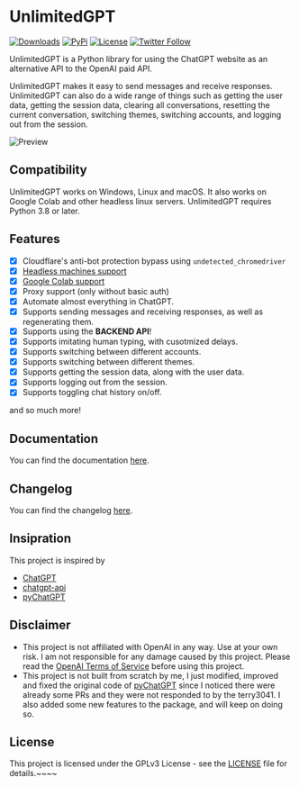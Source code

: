 # UnlimitedGPT

[![Downloads](https://static.pepy.tech/badge/unlimitedgpt)](https://pepy.tech/project/unlimitedgpt)
[![PyPi](https://img.shields.io/pypi/v/UnlimitedGPT.svg)](https://pypi.python.org/pypi/UnlimitedGPT)
[![License](https://img.shields.io/github/license/Sxvxgee/UnlimitedGPT.svg?color=green)](https://github.com/Sxvxgee/UnlimitedGPT/blob/main/LICENSE)
[![Twitter Follow](https://img.shields.io/twitter/follow/Sxvxgeness.svg?style=social)](https://twitter.com/Sxvxgeness)

UnlimitedGPT is a Python library for using the ChatGPT website as an alternative API to the OpenAI paid API.

UnlimitedGPT makes it easy to send messages and receive responses. UnlimitedGPT can also do a wide range of things such as getting the user data, getting the session data, clearing all conversations, resetting the current conversation, switching themes, switching accounts, and logging out from the session.

![Preview](https://raw.githubusercontent.com/Sxvxgee/UnlimitedGPT/main/docs/assets/preview.png)

## Compatibility
UnlimitedGPT works on Windows, Linux and macOS. It also works on Google Colab and other headless  linux servers. UnlimitedGPT requires Python 3.8 or later.

## Features

-   [x] Cloudflare's anti-bot protection bypass using `undetected_chromedriver`
-   [x] [Headless machines support](#how-do-i-get-it-to-work-on-headless-linux-server)
-   [x] [Google Colab support](#how-do-i-get-it-to-work-on-google-colab)
-   [x] Proxy support (only without basic auth)
-   [x] Automate almost everything in ChatGPT.
-   [x] Supports sending messages and receiving responses, as well as regenerating them.
-   [x] Supports using the **BACKEND API**!
-   [x] Supports imitating human typing, with cusotmized delays.
-   [x] Supports switching between different accounts.
-   [x] Supports switching between different themes.
-   [x] Supports getting the session data, along with the user data.
-   [x] Supports logging out from the session.
-   [x] Supports toggling chat history on/off.

and so much more!

## Documentation
You can find the documentation [here](https://github.com/Sxvxgee/UnlimitedGPT/blob/main/docs/README.md).

## Changelog
You can find the changelog [here](https://github.com/Sxvxgee/UnlimitedGPT/blob/main/CHANGELOG.md).

## Insipration

This project is inspired by

-   [ChatGPT](https://github.com/acheong08/ChatGPT)
-   [chatgpt-api](https://github.com/transitive-bullshit/chatgpt-api)
-   [pyChatGPT](https://github.com/terry3041/pyChatGPT)

## Disclaimer

- This project is not affiliated with OpenAI in any way. Use at your own risk. I am not responsible for any damage caused by this project. Please read the [OpenAI Terms of Service](https://beta.openai.com/terms) before using this project.
- This project is not built from scratch by me, I just modified, improved and fixed the original code of [pyChatGPT](https://github.com/terry3041/pyChatGPT) since I noticed there were already some PRs and they were not responded to by the terry3041. I also added some new features to the package, and will keep on doing so.

## License

This project is licensed under the GPLv3 License - see the [LICENSE](LICENSE) file for details.~~~~